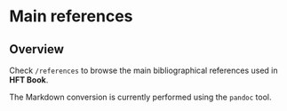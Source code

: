 # Main references


## Overview

Check `/references` to browse the main bibliographical references used in **HFT Book**.


The Markdown conversion is currently performed using the `pandoc` tool.